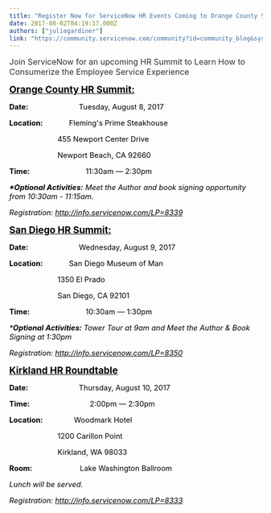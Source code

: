 ```yaml
---
title: "Register Now for ServiceNow HR Events Coming to Orange County San Diego and the Seattle Area"
date: 2017-08-02T04:19:17.000Z
authors: ["juliegardiner"]
link: "https://community.servicenow.com/community?id=community_blog&sys_id=be6d2e29dbd0dbc01dcaf3231f96199d"
---
```

<p><span style="color: #303030; font-size: 12pt;">Join ServiceNow for an upcoming HR Summit to Learn How to Consumerize the Employee Service Experience</span><strong><br/></strong></p><p></p><p><strong style=": ; color: black; text-decoration: underline; font-size: 14.0pt;">Orange County HR Summit:</strong></p><p><strong style="color: black; font-size: 11.0pt;">Date:                             </strong><span style="font-size: 11.0pt; color: black;">Tuesday, August 8, 2017 </span></p><p><strong style="color: black; font-size: 11.0pt;">Location:               </strong><span style="font-size: 11.0pt; color: black;">Fleming's Prime Steakhouse</span></p><p style="margin-left: 0.5in; text-indent: 0.5in;"><span style="font-size: 11.0pt; color: black;">455 Newport Center Drive </span></p><p style="margin-left: 0.5in; text-indent: 0.5in;"><span style="font-size: 11.0pt; color: black;">Newport Beach, CA 92660<strong> </strong></span></p><p><strong style="color: black; font-size: 11.0pt;">Time:</strong><span style="font-size: 11.0pt; color: black;">                           11:30am — 2:30pm </span></p><p><strong><em style="color: black; font-size: 11.0pt;">*Optional Activities:</em></strong><em style="color: black; font-size: 11.0pt;"> Meet the Author and book signing opportunity from 10:30am - 11:15am.</em></p><p><em style="color: black; font-size: 11.0pt;">Registration: <a href="http://info.servicenow.com/LP=8339"><span style="color: black;">http://info.servicenow.com/LP=8339</span></a></em></p><p><strong> </strong></p><p><strong> </strong></p><p><strong style=": ; color: black; text-decoration: underline; font-size: 14.0pt;">San Diego HR Summit:</strong></p><p><strong style="color: #000001; font-size: 11.0pt;">Date:                             </strong><span style="font-size: 11.0pt; color: #000001;">Wednesday, August 9, 2017</span></p><p><strong style="color: #000001; font-size: 11.0pt;">Location:               </strong><span style="font-size: 11.0pt; color: #000001;">San Diego Museum of Man </span></p><p style="margin-left: 0.5in; text-indent: 0.5in;"><span style="font-size: 11.0pt; color: #000001;">1350 El Prado </span></p><p style="margin-left: 0.5in; text-indent: 0.5in;"><span style="font-size: 11.0pt; color: #000001;">San Diego, CA 92101 </span></p><p><strong style="color: #000001; font-size: 11.0pt;">Time:</strong><span style="font-size: 11.0pt; color: #000001;">                           10:30am — 1:30pm </span></p><p><em style="color: #000001; font-size: 11.0pt;">*<strong>Optional Activities: </strong>Tower Tour at 9am and Meet the Author &amp; Book Signing at 1:30pm </em></p><p><em style="color: black; font-size: 11.0pt;">Registration: <a href="http://info.servicenow.com/LP=8350"><span style="color: black;">http://info.servicenow.com/LP=8350</span></a></em></p><p></p><p><strong> </strong></p><p><strong style=": ; color: black; text-decoration: underline; font-size: 14.0pt;">Kirkland HR Roundtable</strong></p><p><strong style="color: black; font-size: 11.0pt;">Date:                             </strong><span style="font-size: 11.0pt; color: black;">Thursday, August 10, 2017</span></p><p><strong style="color: black; font-size: 11.0pt;">Time:</strong><span style="font-size: 11.0pt; color: black;">                             2:00pm — 2:30pm</span></p><p><strong style="color: black; font-size: 11.0pt;">Location:</strong><span style="font-size: 11.0pt; color: black;">               Woodmark Hotel</span></p><p style="margin-left: 0.5in; text-indent: 0.5in;"><span style="font-size: 11.0pt; color: black;">1200 Carillon Point</span></p><p style="margin-left: 0.5in; text-indent: 0.5in;"><span style="font-size: 11.0pt; color: black;">Kirkland, WA 98033</span></p><p><strong style="color: black; font-size: 11.0pt;">Room:</strong><span style="font-size: 11.0pt; color: black;">                       Lake Washington Ballroom</span></p><p><em style="color: black; font-size: 11.0pt;">Lunch will be served.</em></p><p><em style="color: black; font-size: 11.0pt;">Registration: <a href="http://info.servicenow.com/LP=8333"><span style="color: black;">http://info.servicenow.com/LP=8333</span></a></em></p>